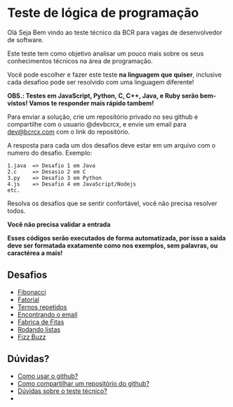 # Teste de lógica de programação

Olá Seja Bem  vindo ao teste técnico da BCR para vagas de desenvolvedor de software.

Este teste tem como objetivo analisar um pouco mais sobre os seus conhecimentos técnicos na área de programação.

Você pode escolher e fazer este teste **na linguagem que quiser**, inclusive cada desafioo pode ser resolvido com uma linguagem diferente!

**OBS.: Testes em JavaScript, Python, C, C++, Java, e Ruby serão bem-vistos! Vamos te responder mais rápido tambem!**

Para enviar a solução, crie um repositório privado no seu github e compartilhe com o usuario @devbcrcx, e envie um email para dev@bcrcx.com com o link do repositório.

A resposta para cada um dos desafios deve estar em um arquivo com o numero do desafio. Exemplo:
```
1.java  => Desafio 1 em Java
2.c     => Desasio 2 em C
3.py    => Desafio 3 em Python
4.js    => Desafio 4 em JavaScript/Nodejs
etc.
```

Resolva os desafios que se sentir confortável, você não precisa resolver todos.

**Você não precisa validar a entrada**

**Esses códigos serão executados de forma automatizada, por isso a saida deve ser formatada exatamente como nos exemplos, sem palavras, ou caractérea a mais!**

## Desafios
- [Fibonacci](1.md)
- [Fatorial](2.md)
- [Ternos repetidos](3.md)
- [Encontrando o email](4.md)
- [Fabrica de Fitas](5.md)
- [Rodando listas](6.md)
- [Fizz Buzz](7.md)


## Dúvidas?

- [Como usar o github?](https://tecnoblog.net/400821/como-usar-o-github-guia-para-iniciantes/)
- [Como compartilhar um repositório do github?](https://docs.github.com/pt/github/setting-up-and-managing-your-github-user-account/managing-access-to-your-personal-repositories/inviting-collaborators-to-a-personal-repository)
- [Dúvidas sobre o teste técnico?](mailto:dev@bcrcx.com)
- 

